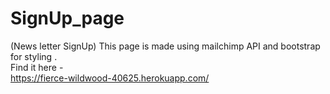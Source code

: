 # SignUp_page
(News letter SignUp) This page is made using mailchimp API and bootstrap for styling .
<br>
Find it here - <br>
https://fierce-wildwood-40625.herokuapp.com/
<br>

